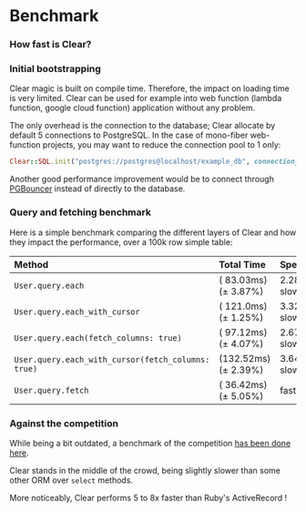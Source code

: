 # Benchmark

### How fast is Clear?

### Initial bootstrapping

Clear magic is built on compile time. Therefore, the impact on loading time is very limited. Clear can be used for example into web function \(lambda function, google cloud function\) application without any problem.   
  
The only overhead is the connection to the database; Clear allocate by default 5 connections to PostgreSQL. In the case of mono-fiber web-function projects, you may want to reduce the connection pool to 1 only:

```ruby
Clear::SQL.init("postgres://postgres@localhost/example_db", connection_pool_size: 1)
```

Another good performance improvement would be to connect through [PGBouncer](https://pgbouncer.github.io/) instead of directly to the database.

### Query and fetching benchmark

Here is a simple benchmark comparing the different layers of Clear and how they impact the performance, over a 100k row simple table:

| Method | Total Time | Speed |
| :--- | :--- | :--- |
| `User.query.each` | \( 83.03ms\) \(± 3.87%\) | 2.28× slower |
| `User.query.each_with_cursor` | \( 121.0ms\) \(± 1.25%\) | 3.32× slower |
| `User.query.each(fetch_columns: true)` | \( 97.12ms\) \(± 4.07%\) | 2.67× slower |
| `User.query.each_with_cursor(fetch_columns: true)` | \(132.52ms\) \(± 2.39%\) | 3.64× slower |
| `User.query.fetch` | \( 36.42ms\) \(± 5.05%\) | fastest |

### Against the competition

While being a bit outdated, a benchmark of the competition [has been done here](https://github.com/jwoertink/crystal_orm_test).

Clear stands in the middle of the crowd, being slightly slower than some other ORM over `select` methods.

More noticeably, Clear performs 5 to 8x faster than Ruby's ActiveRecord !

